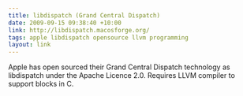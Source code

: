 ```yaml
---
title: libdispatch (Grand Central Dispatch)
date: 2009-09-15 09:38:40 +10:00
link: http://libdispatch.macosforge.org/
tags: apple libdispatch opensource llvm programming
layout: link
---
```

Apple has open sourced their Grand Central Dispatch technology as libdispatch under the Apache Licence 2.0. Requires LLVM compiler to support blocks in C.
